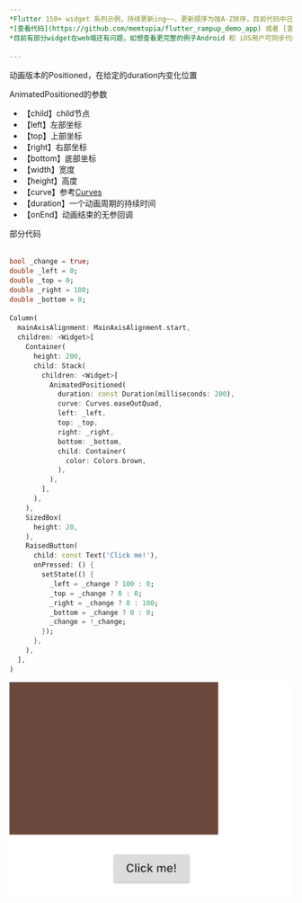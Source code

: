 ```yaml
---
*Flutter 150+ widget 系列示例，持续更新ing~~，更新顺序为按A-Z排序，目前代码中已包含150+个示例。*<br>
*[查看代码](https://github.com/memtopia/flutter_rampup_demo_app) 或者 [查看web完整示例](https://memtopia.github.io)*<br>
*目前有部分widget在web端还有问题，如想查看更完整的例子Android 和 iOS用户可同步代码后编译安装到手机上查看*

---
```


动画版本的Positioned，在给定的duration内变化位置

AnimatedPositioned的参数
* 【child】child节点
* 【left】左部坐标
* 【top】上部坐标
* 【right】右部坐标
* 【bottom】底部坐标
* 【width】宽度
* 【height】高度
* 【curve】参考[Curves](https://api.flutter-io.cn/flutter/animation/Curves-class.html)
* 【duration】一个动画周期的持续时间
* 【onEnd】动画结束的无参回调



部分代码

```dart

bool _change = true;
double _left = 0;
double _top = 0;
double _right = 100;
double _bottom = 0;

Column(
  mainAxisAlignment: MainAxisAlignment.start,
  children: <Widget>[
    Container(
      height: 200,
      child: Stack(
        children: <Widget>[
          AnimatedPositioned(
            duration: const Duration(milliseconds: 200),
            curve: Curves.easeOutQuad,
            left: _left,
            top: _top,
            right: _right,
            bottom: _bottom,
            child: Container(
              color: Colors.brown,
            ),
          ),
        ],
      ),
    ),
    SizedBox(
      height: 20,
    ),
    RaisedButton(
      child: const Text('Click me!'),
      onPressed: () {
        setState(() {
          _left = _change ? 100 : 0;
          _top = _change ? 0 : 0;
          _right = _change ? 0 : 100;
          _bottom = _change ? 0 : 0;
          _change = !_change;
        });
      },
    ),
  ],
)
```
![AnimatedPositioned](https://github.com/memtopia/flutter_rampup/raw/master/images/AnimatedPositioned.gif)


